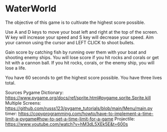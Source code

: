 # WaterWorld
The objective of this game is to cultivate the highest score possible. 

Use A and D keys to move your boat left and right at the top of the screen. W key will increase your speed and S key will decrease your speed. 
Aim your cannon using the cursor and LEFT CLICK to shoot bullets. 

Gain score by catching fish by running over them with your boat and shooting enemy ships. You will lose score if you hit rocks and corals or 
get hit with a cannon ball. If you hit rocks, corals, or the enemy ship, you will lose a life. 

You have 60 seconds to get the highest score possible. You have three lives total. 

Sources
Pygame Dictionary: https://www.pygame.org/docs/ref/sprite.html#pygame.sprite.Sprite.kill
Multiple Screens: https://github.com/russs123/pygame_tutorials/blob/main/Menu/main.py
timer: https://copyprogramming.com/howto/have-to-implement-a-time-limit-a-pygame#how-to-set-a-time-limit-for-a-game
Projectile: https://www.youtube.com/watch?v=hM3dL5XEk5E&t=600s

